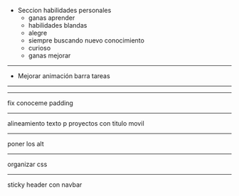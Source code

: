 
* Seccion habilidades personales
    - ganas aprender
    - habilidades blandas
    - alegre
    - siempre buscando nuevo conocimiento
    - curioso
    - ganas mejorar




----

* Mejorar animación barra tareas


----



---


fix conoceme padding

---



alineamiento texto p proyectos con titulo movil


---

poner los alt


----


organizar css


---

sticky header con navbar